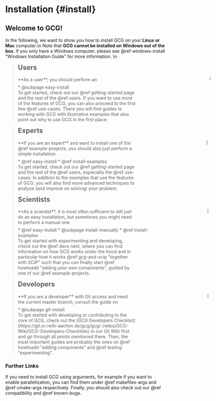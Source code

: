 # Installation {#install}

## Welcome to GCG!
In the following, we want to show you how to install GCG on your **Linux or Mac** computer.\n
Note that **GCG cannot be installed on Windows out of the box**. If you only have a Windows computer, please see @ref windows-install "Windows Installation Guide" for more information.  \n

> <h2 style="margin-top:5px">Users</h2>
> <img src="user.png" style="vertical-align:middle; height:5%; position:absolute; right:40px;">
> <div style="width:80%; margin-bottom: 0.5em">
> **As a user**, you should perform an
> </div>
> * @subpage easy-install
>
> <div style="width:80%">
> To get started, check out our @ref getting-started page and the rest of the @ref users. If you want to use more of the features of GCG,
> you can also proceed to the first few @ref use-cases. There you will find guides to working with GCG with illustrative examples that
> also point out why to use GCG in the first place.
> </div>


> <h2 style="margin-top:5px">Experts</h2>
> <img src="expert.png" style="vertical-align:middle; height:6%; position:absolute; right:40px;">
> <div style="width:80%; margin-bottom: 0.5em">
> **If you are an expert** and want to install one of the @ref example-projects, you should also just perform a simple installation.
> </div>
> * @ref easy-install
> * @ref install-examples
>
> <div style="width:80%">
> To get started, check out our @ref getting-started page and the rest of the @ref users, especially the @ref use-cases. In addition to the
>  examples that use the features of GCG, you will also find more advanced techniques to analyze (and improve on solving) your problem.
> </div>


> <h2 style="margin-top:5px">Scientists</h2>
> <img src="scientist.png" style="vertical-align:middle; height:5.7%; position:absolute; right:40px;">
> <div style="width:80%; margin-bottom: 0.5em">
> **As a scientist**, it is most often sufficient to still just do an easy installation, but sometimes you might need to perform a manual one.
> </div>
> * @ref easy-install
> * @subpage install-manually
> * @ref install-examples
>
> <div style="width:80%">
> To get started with experimenting and developing, check out the @ref devs next, where you can find information on how GCG works under the
> hood and in particular how it works @ref gcg-and-scip "together with SCIP" such that you can finally start @ref howtoadd "adding your own components",
> guided by one of our @ref example-projects.
> </div>

> <h2 style="margin-top:5px">Developers</h2>
> <img src="developer.png" style="vertical-align:middle; height:5.7%; position:absolute; right:40px;">
> <div style="width:80%; margin-bottom: 0.5em">
> **If you are a developer** with Git access and need the current master branch, consult the guide on
> </div>
> * @subpage git-install
>
> <div style="width:80%">
> To get started with developing or contributing to the core of GCG, check out the [GCG Developers Checklist](https://git.or.rwth-aachen.de/gcg/gcg/-/wikis/GCG-Wiki/GCG-Developers-Checklists) in our Git Wiki first and go through all points mentioned there.
> Then, the most important guides are probably the ones on @ref howtoadd "adding components" and @ref testing "experimenting".
> </div>


### Further Links
If you need to install GCG using arguments, for example if you want to enable parallelization, you can find them under @ref makefiles-args and @ref cmake-args respectively. Finally, you should also check out our @ref compatibility and @ref known-bugs.
